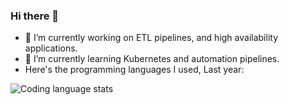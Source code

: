 ### Hi there 👋

<!--
**buninadev/buninadev** is a ✨ _special_ ✨ repository because its `README.md` (this file) appears on your GitHub profile.

Here are some ideas to get you started:


- 👯 I’m looking to collaborate on ...
- 🤔 I’m looking for help with ...
- 💬 Ask me about ...
- 📫 How to reach me: ...
- 😄 Pronouns: ...
- ⚡ Fun fact: ...
-->
- 🔭 I’m currently working on ETL pipelines, and high availability applications.
- 🌱 I’m currently learning Kubernetes and automation pipelines.
- Here's the programming languages I used, Last year:
    
![Coding language stats](https://wakatime.com/share/@b61f4deb-4007-42f5-86e1-f169b4d3cbee/7aaa5746-3ee7-4bab-95da-a2d92c8774fb.png)

